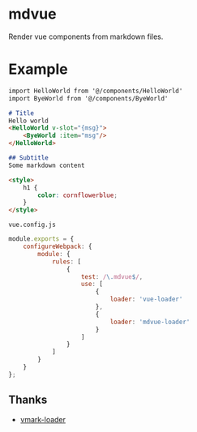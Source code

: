 # mdvue
Render vue components from markdown files.

# Example
```markdown
import HelloWorld from '@/components/HelloWorld'
import ByeWorld from '@/components/ByeWorld'

# Title
Hello world
<HelloWorld v-slot="{msg}">
    <ByeWorld :item="msg"/>
</HelloWorld>

## Subtitle
Some markdown content

<style>
    h1 {
        color: cornflowerblue;
    }
</style>
```
`vue.config.js`
```javascript
module.exports = {
    configureWebpack: {
        module: {
            rules: [
                {
                    test: /\.mdvue$/,
                    use: [
                        {
                            loader: 'vue-loader'
                        },
                        {
                            loader: 'mdvue-loader'
                        }
                    ]
                }
            ]
        }
    }
};
```

## Thanks
* [vmark-loader](https://github.com/egoist/vmark-loader)
